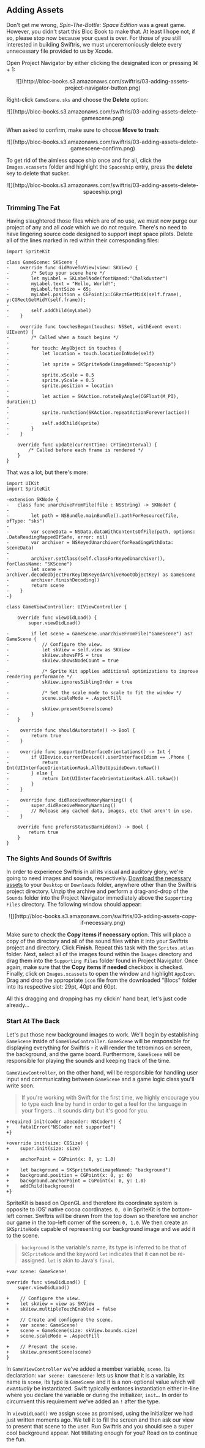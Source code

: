## Adding Assets

Don't get me wrong, *Spin-The-Bottle: Space Edition* was a great game. However, you didn't start this Bloc Book to make that. At least I hope not, if so, please stop now because your quest is over. For those of you still interested in building Swiftris, we must unceremoniously delete every unnecessary file provided to us by Xcode.

Open Project Navigator by either clicking the designated icon or pressing <key>⌘ + 1</key>:

<center>![](http://bloc-books.s3.amazonaws.com/swiftris/03-adding-assets-project-navigator-button.png)</center>

Right-click `GameScene.sks` and choose the **Delete** option:

<center>![](http://bloc-books.s3.amazonaws.com/swiftris/03-adding-assets-delete-gamescene.png)</center>

When asked to confirm, make sure to choose **Move to trash**:

<center>![](http://bloc-books.s3.amazonaws.com/swiftris/03-adding-assets-delete-gamescene-confirm.png)</center>

To get rid of the aimless space ship once and for all, click the `Images.xcassets` folder and highlight the `Spaceship` entry, press the **delete** key to delete that sucker.

<center>![](http://bloc-books.s3.amazonaws.com/swiftris/03-adding-assets-delete-spaceship.png)</center>

### Trimming The Fat

Having slaughtered those files which are of no use, we must now purge our project of any and all *code* which we do not require. There's no need to have lingering source code designed to support inept space pilots. Delete all of the lines marked in red within their corresponding files:

```objc(GameScene.swift)
import SpriteKit

class GameScene: SKScene {
-    override func didMoveToView(view: SKView) {
-        /* Setup your scene here */
-        let myLabel = SKLabelNode(fontNamed:"Chalkduster")
-        myLabel.text = "Hello, World!";
-        myLabel.fontSize = 65;
-        myLabel.position = CGPoint(x:CGRectGetMidX(self.frame), y:CGRectGetMidY(self.frame));
-
-        self.addChild(myLabel)
-    }

-    override func touchesBegan(touches: NSSet, withEvent event: UIEvent) {
-        /* Called when a touch begins */
-
-        for touch: AnyObject in touches {
-            let location = touch.locationInNode(self)
-
-            let sprite = SKSpriteNode(imageNamed:"Spaceship")
-
-            sprite.xScale = 0.5
-            sprite.yScale = 0.5
-            sprite.position = location
-
-            let action = SKAction.rotateByAngle(CGFloat(M_PI), duration:1)
-
-            sprite.runAction(SKAction.repeatActionForever(action))
-
-            self.addChild(sprite)
-        }
-    }

    override func update(currentTime: CFTimeInterval) {
        /* Called before each frame is rendered */
    }
}
```

That was a lot, but there's more:

```objc(GameViewController.swift)
import UIKit
import SpriteKit

-extension SKNode {
-   class func unarchiveFromFile(file : NSString) -> SKNode? {
-
-        let path = NSBundle.mainBundle().pathForResource(file, ofType: "sks")
-
-        var sceneData = NSData.dataWithContentsOfFile(path, options: .DataReadingMappedIfSafe, error: nil)
-        var archiver = NSKeyedUnarchiver(forReadingWithData: sceneData)
-
-        archiver.setClass(self.classForKeyedUnarchiver(), forClassName: "SKScene")
-        let scene = archiver.decodeObjectForKey(NSKeyedArchiveRootObjectKey) as GameScene
-        archiver.finishDecoding()
-        return scene
-    }
-}

class GameViewController: UIViewController {

    override func viewDidLoad() {
        super.viewDidLoad()

-        if let scene = GameScene.unarchiveFromFile("GameScene") as? GameScene {
-            // Configure the view.
-            let skView = self.view as SKView
-            skView.showsFPS = true
-            skView.showsNodeCount = true

-            /* Sprite Kit applies additional optimizations to improve rendering performance */
-            skView.ignoresSiblingOrder = true

-            /* Set the scale mode to scale to fit the window */
-            scene.scaleMode = .AspectFill

-            skView.presentScene(scene)
-        }
    }

-    override func shouldAutorotate() -> Bool {
-        return true
-    }

-    override func supportedInterfaceOrientations() -> Int {
-        if UIDevice.currentDevice().userInterfaceIdiom == .Phone {
-            return Int(UIInterfaceOrientationMask.AllButUpsideDown.toRaw())
-        } else {
-            return Int(UIInterfaceOrientationMask.All.toRaw())
-        }
-    }

-    override func didReceiveMemoryWarning() {
-        super.didReceiveMemoryWarning()
-        // Release any cached data, images, etc that aren't in use.
-    }

    override func prefersStatusBarHidden() -> Bool {
        return true
    }
}
```

### The Sights And Sounds Of Swiftris

In order to experience Swiftris in all its visual and auditory glory, we're going to need images and sounds, respectively. [Download the necessary assets](http://bloc-books.s3.amazonaws.com/swiftris/swiftris-assets.zip) to your `Desktop` or `Downloads` folder, anywhere other than the Swiftris project directory. Unzip the archive and perform a drag-and-drop of the `Sounds` folder into the Project Navigator immediately above the `Supporting Files` directory. The following window should appear:

<center>![](http://bloc-books.s3.amazonaws.com/swiftris/03-adding-assets-copy-if-necessary.png)</center>

Make sure to check the **Copy items if necessary** option. This will place a copy of the directory and all of the sound files within it into your Swiftris project and directory. Click **Finish**. Repeat this task with the `Sprites.atlas` folder. Next, select all of the images found within the `Images` directory and drag them into the `Supporting Files` folder found in Project Navigator. Once again, make sure that the **Copy items if needed** checkbox is checked. Finally, click on `Images.xcassets` to open the window and highlight `AppIcon`. Drag and drop the appropriate `icon` file from the downloaded "Blocs" folder into its respective slot: 29pt, 40pt and 60pt.

All this dragging and dropping has my clickin' hand beat, let's just code already…

### Start At The Back

Let's put those new background images to work. We'll begin by establishing `GameScene` inside of `GameViewController`. `GameScene` will be responsible for displaying everything for Swiftris - it will render the tetrominos on screen, the background, and the game board. Furthermore, `GameScene` will be responsible for playing the sounds and keeping track of the time.

`GameViewController`, on the other hand, will be responsible for handling user input and communicating between `GameScene` and a game logic class you'll write soon.

> If you're working with Swift for the first time, we highly encourage you to type each line by hand in order to get a feel for the language in your fingers… it sounds dirty but it's good for you.


```objc(GameScene.swift)
+required init(coder aDecoder: NSCoder!) {
+    fatalError("NSCoder not supported")
+}

+override init(size: CGSize) {
+    super.init(size: size)

+    anchorPoint = CGPoint(x: 0, y: 1.0)

+    let background = SKSpriteNode(imageNamed: "background")
+    background.position = CGPoint(x: 0, y: 0)
+    background.anchorPoint = CGPoint(x: 0, y: 1.0)
+    addChild(background)
+}
```

SpriteKit is based on OpenGL and therefore its coordinate system is opposite to iOS' native cocoa coordinates. `0, 0` in SpriteKit is the bottom-left corner. Swiftris will be drawn from the top down so therefore we anchor our game in the top-left corner of the screen: `0, 1.0`. We then create an `SKSpriteNode` capable of representing our background image and we add it to the scene.

>`background` is the variable's name, its type is inferred to be that of `SKSpriteNode` and the keyword `let` indicates that it can not be re-assigned. `let` is akin to Java's `final`.

```objc(GameViewController.swift)
+var scene: GameScene!

override func viewDidLoad() {
    super.viewDidLoad()

+    // Configure the view.
+    let skView = view as SKView
+    skView.multipleTouchEnabled = false

+    // Create and configure the scene.
+    var scene: GameScene!
+    scene = GameScene(size: skView.bounds.size)
+    scene.scaleMode = .AspectFill

+    // Present the scene.
+    skView.presentScene(scene)
}
```

In `GameViewController` we've added a member variable, `scene`. Its declaration: `var scene: GameScene!` lets us know that it is a variable, its name is `scene`, its type is `GameScene` and it is a non-optional value which will *eventually* be instantiated. Swift typically enforces instantiation either in-line where you declare the variable or during the initializer, `init…`. In order to circumvent this requirement we've added an `!` after the type.

In `viewDidLoad()` we assign `scene` as promised, using the initializer we had just written moments ago. We tell it to fill the screen and then ask our view to present that scene to the user. Run Swiftris and you should see a super cool background appear. Not titillating enough for you? Read on to continue the fun.
